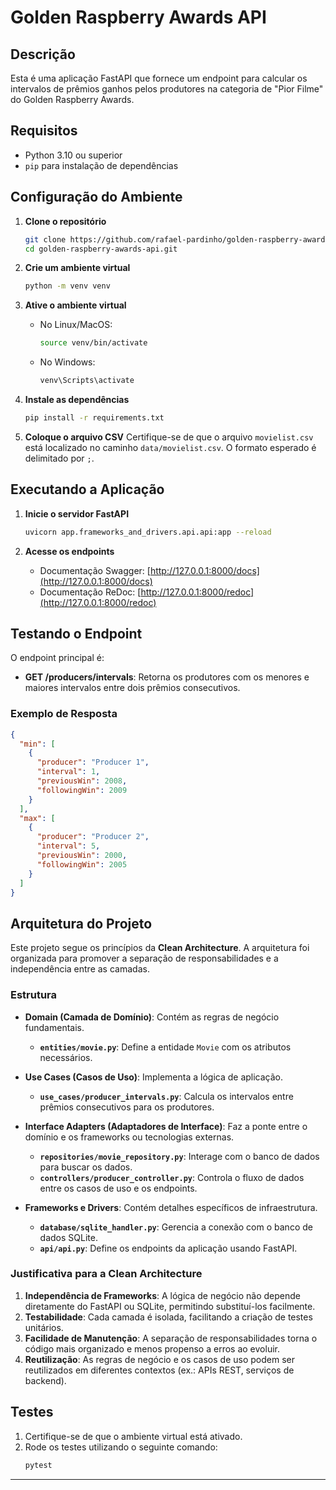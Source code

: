 
# Golden Raspberry Awards API

## Descrição

Esta é uma aplicação FastAPI que fornece um endpoint para calcular os intervalos de prêmios ganhos pelos produtores na categoria de "Pior Filme" do Golden Raspberry Awards.

## Requisitos

- Python 3.10 ou superior
- `pip` para instalação de dependências

## Configuração do Ambiente

1. **Clone o repositório**

   ```bash
   git clone https://github.com/rafael-pardinho/golden-raspberry-awards-api.git
   cd golden-raspberry-awards-api.git
   ```

2. **Crie um ambiente virtual**

   ```bash
   python -m venv venv
   ```

3. **Ative o ambiente virtual**

   - No Linux/MacOS:
     ```bash
     source venv/bin/activate
     ```
   - No Windows:
     ```bash
     venv\Scripts\activate
     ```

4. **Instale as dependências**

   ```bash
   pip install -r requirements.txt
   ```

5. **Coloque o arquivo CSV**
   Certifique-se de que o arquivo `movielist.csv` está localizado no caminho `data/movielist.csv`. O formato esperado é delimitado por `;`.

## Executando a Aplicação

1. **Inicie o servidor FastAPI**

   ```bash
   uvicorn app.frameworks_and_drivers.api.api:app --reload
   ```

2. **Acesse os endpoints**

   - Documentação Swagger: [http://127.0.0.1:8000/docs](http://127.0.0.1:8000/docs)
   - Documentação ReDoc: [http://127.0.0.1:8000/redoc](http://127.0.0.1:8000/redoc)

## Testando o Endpoint

O endpoint principal é:

- **GET /producers/intervals**: Retorna os produtores com os menores e maiores intervalos entre dois prêmios consecutivos.

### Exemplo de Resposta

```json
{
  "min": [
    {
      "producer": "Producer 1",
      "interval": 1,
      "previousWin": 2008,
      "followingWin": 2009
    }
  ],
  "max": [
    {
      "producer": "Producer 2",
      "interval": 5,
      "previousWin": 2000,
      "followingWin": 2005
    }
  ]
}
```

## Arquitetura do Projeto

Este projeto segue os princípios da **Clean Architecture**. A arquitetura foi organizada para promover a separação de responsabilidades e a independência entre as camadas.

### Estrutura

- **Domain (Camada de Domínio)**: Contém as regras de negócio fundamentais. 
  - **`entities/movie.py`**: Define a entidade `Movie` com os atributos necessários.

- **Use Cases (Casos de Uso)**: Implementa a lógica de aplicação.
  - **`use_cases/producer_intervals.py`**: Calcula os intervalos entre prêmios consecutivos para os produtores.

- **Interface Adapters (Adaptadores de Interface)**: Faz a ponte entre o domínio e os frameworks ou tecnologias externas.
  - **`repositories/movie_repository.py`**: Interage com o banco de dados para buscar os dados.
  - **`controllers/producer_controller.py`**: Controla o fluxo de dados entre os casos de uso e os endpoints.

- **Frameworks e Drivers**: Contém detalhes específicos de infraestrutura.
  - **`database/sqlite_handler.py`**: Gerencia a conexão com o banco de dados SQLite.
  - **`api/api.py`**: Define os endpoints da aplicação usando FastAPI.

### Justificativa para a Clean Architecture

1. **Independência de Frameworks**: A lógica de negócio não depende diretamente do FastAPI ou SQLite, permitindo substituí-los facilmente.
2. **Testabilidade**: Cada camada é isolada, facilitando a criação de testes unitários.
3. **Facilidade de Manutenção**: A separação de responsabilidades torna o código mais organizado e menos propenso a erros ao evoluir.
4. **Reutilização**: As regras de negócio e os casos de uso podem ser reutilizados em diferentes contextos (ex.: APIs REST, serviços de backend).

## Testes

1. Certifique-se de que o ambiente virtual está ativado.
2. Rode os testes utilizando o seguinte comando:
   ```bash
   pytest
   ```

---
